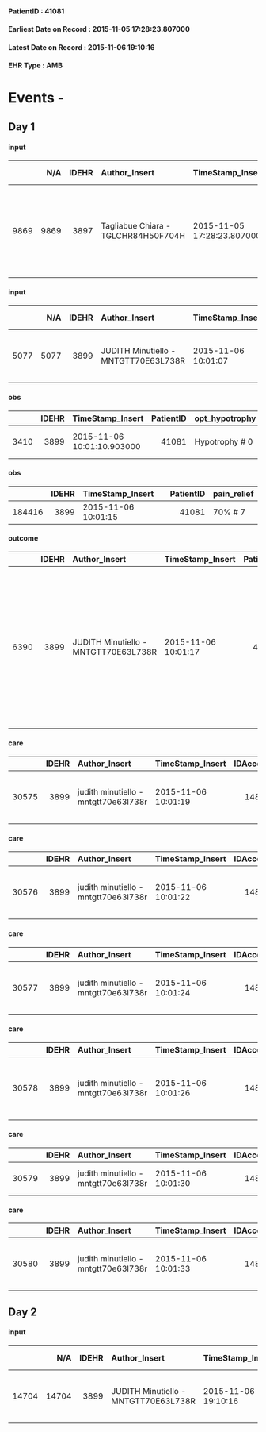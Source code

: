 
#### PatientID : 41081
#### Earliest Date on Record : 2015-11-05 17:28:23.807000
#### Latest Date on Record : 2015-11-06 19:10:16
#### EHR Type : AMB

# Events - 

## Day 1

#### input
|      |    N/A |   IDEHR | Author_Insert                       | TimeStamp_Insert           | EHRType   |   PatientID |   IDDigitalSignDocument | persone_vicine   |   Unnamed: 0_x.1 |   IDANAMNESI_SOCIALE | Patient   | FamigliaAltro   | Paziente_T   | FamigliaAltro_T   |   Non_Rilevabile_x.1 | Note_Non_Rilevabile_x.1   | opt_Problemi   | chk_contr_sintomi   | chk_competenza                                 | opt_paziente_a   | opt_famiglia_a   | opt_adeguatezza   | ds_note_ad                                                                                     | opt_paziente_solo   | ds_note_con                                   | opt_presente_assente   | Presenza_minori   | Caregiver_principale   | opt_capacita         | ds_familiari_coinv                                     | opt_risorse_ec   | opt_paziente_psi   | opt_Ins_vol   | opt_esenzione   | opt_inv_civile   |   invalidita_perc |   ds_codice_es | Needs               | Domestic partnership   | Fragility   | opt_indennita_acc   | opt_legge   | opt_famiglia_psi   |
|-----:|-------:|--------:|:------------------------------------|:---------------------------|:----------|------------:|------------------------:|:-----------------|-----------------:|---------------------:|:----------|:----------------|:-------------|:------------------|---------------------:|:--------------------------|:---------------|:--------------------|:-----------------------------------------------|:-----------------|:-----------------|:------------------|:-----------------------------------------------------------------------------------------------|:--------------------|:----------------------------------------------|:-----------------------|:------------------|:-----------------------|:---------------------|:-------------------------------------------------------|:-----------------|:-------------------|:--------------|:----------------|:-----------------|------------------:|---------------:|:--------------------|:-----------------------|:------------|:--------------------|:------------|:-------------------|
| 9869 |   9869 |    3897 | Tagliabue Chiara - TGLCHR84H50F704H | 2015-11-05 17:28:23.807000 | AMB       |       41081 |                  179316 | N/A              |             1766 |                 1224 | Si#1      | Si#1            | Parziale#2   | Si#1              |                    0 | NR                        | No#0           | controllo sintomi#0 | competenza/capacit√† assistenziale caregiver#0 | Indefinite#2     | Congruenti#1     | Da valutare#2     | vive con la moglie anziana, i familiari hanno gi√† inoltrato richiesta di ricovero in hospice. | No#0                | vive con la moglie Itria di 89 aa, ipoacusica | Presente#1             | No#0              | wife                   | Non incrementabile#2 | I due figli Stefania e Davide abitano nelle vicinanze. | Da valutare#2    | No#0               | No#0          | Si#1            | Si#1             |               100 |             48 | Clinici#0;Sociali#1 | Coniuge/Convivente#0   | fisica#1    | No#0                | No#0        | No#0               |

#### input
|      |    N/A |   IDEHR | Author_Insert                        | TimeStamp_Insert    |   IDAccess | EHRType   |   PatientID |   IDDigitalSignDocument | persone_vicine   |   Unnamed: 0_y |   IDANAMNESI_MED |   Non_Rilevabile_y | Note_Non_Rilevabile_y   | opt_consapevolezza                          | diagnosis                              |
|-----:|-------:|--------:|:-------------------------------------|:--------------------|-----------:|:----------|------------:|------------------------:|:-----------------|---------------:|-----------------:|-------------------:|:------------------------|:--------------------------------------------|:---------------------------------------|
| 5077 |   5077 |    3899 | JUDITH Minutiello - MNTGTT70E63L738R | 2015-11-06 10:01:07 |      14883 | AMB       |       41081 |                  179808 | N/A              |           2273 |             3020 |                  0 | NR                      | Awareness of diagnosis but no prognosis # 2 | ca corpo - coda pancreas, dgn nel 2013 |

#### obs
|      |   IDEHR | TimeStamp_Insert           |   PatientID | opt_hypotrophy   | asthenia   | dyspnoea   | agitation_behavior_freq   | mood                | cognitive_state       |
|-----:|--------:|:---------------------------|------------:|:-----------------|:-----------|:-----------|:--------------------------|:--------------------|:----------------------|
| 3410 |    3899 | 2015-11-06 10:01:10.903000 |       41081 | Hypotrophy # 0   | Severe # 3 | No # 0     | quiet # 0                 | Closing itself # 01 | confused at times 0 # |

#### obs
|        |   IDEHR | TimeStamp_Insert    |   PatientID | pain_relief   |
|-------:|--------:|:--------------------|------------:|:--------------|
| 184416 |    3899 | 2015-11-06 10:01:15 |       41081 | 70% # 7       |

#### outcome
|      |   IDEHR | Author_Insert                        | TimeStamp_Insert    |   PatientID |   IDDigitalSignDocument |   IDPAI_VIDAS | opt_problem                                                |   opt_problem_num | opt_obiettivo                                                |   opt_obiettivo_num | opt_stato_problema   |   opt_stato_problema_num | opt_interventi                                                                                                                                                                                 |   opt_interventi_num |
|-----:|--------:|:-------------------------------------|:--------------------|------------:|------------------------:|--------------:|:-----------------------------------------------------------|------------------:|:-------------------------------------------------------------|--------------------:|:---------------------|-------------------------:|:-----------------------------------------------------------------------------------------------------------------------------------------------------------------------------------------------|---------------------:|
| 6390 |    3899 | JUDITH Minutiello - MNTGTT70E63L738R | 2015-11-06 10:01:17 |       41081 |                  179811 |          8408 | Impaired mobility † / limitation of physical movement # 27 |                 1 | The patient manterr√ † ¬ † ¬ † † mobilit√ the remaining # 49 |                   2 | Open Problem # 1     |                        1 | Educational - Teach the patient alternative movements # 370; PAI Implementation - Evaluate given mobility † # 368; PAI Implementation - Help the patient favoring its remaining capacity # 369 |                    1 |

#### care
|       |   IDEHR | Author_Insert                        | TimeStamp_Insert    |   IDAccess | EHRType   |   PatientID |   IDTERAPIE_OUTPAT_VIDAS |   ds_dose | opt_via_di_somm   | ds_ora   | dt_data_inizio      |   opt_pregressa |   opt_somm_terapia |   opt_estemporanea |   opt_termina |   opt_somm_in_pompa | opt_farmaco                                |
|------:|--------:|:-------------------------------------|:--------------------|-----------:|:----------|------------:|-------------------------:|----------:|:------------------|:---------|:--------------------|----------------:|-------------------:|-------------------:|--------------:|--------------------:|:-------------------------------------------|
| 30575 |    3899 | judith minutiello - mntgtt70e63l738r | 2015-11-06 10:01:19 |      14883 | amb       |       41081 |                     8103 |       200 | oral # 0 = 0      | 08 # 8   | 2015-11-06 00:00:00 |               0 |                  0 |                  0 |             0 |                   0 | amiodarone (amiodar 200 mg tablets) # 1180 |

#### care
|       |   IDEHR | Author_Insert                        | TimeStamp_Insert    |   IDAccess | EHRType   |   PatientID |   IDTERAPIE_OUTPAT_VIDAS |   ds_dose | opt_via_di_somm   | ds_ora   | dt_data_inizio      |   opt_pregressa |   opt_somm_terapia |   opt_estemporanea |   opt_termina |   opt_somm_in_pompa | opt_farmaco                                      |
|------:|--------:|:-------------------------------------|:--------------------|-----------:|:----------|------------:|-------------------------:|----------:|:------------------|:---------|:--------------------|----------------:|-------------------:|-------------------:|--------------:|--------------------:|:-------------------------------------------------|
| 30576 |    3899 | judith minutiello - mntgtt70e63l738r | 2015-11-06 10:01:22 |      14883 | amb       |       41081 |                     8104 |         1 | oral # 0 = 0      | 12 # 12  | 2015-11-06 00:00:00 |               0 |                  0 |                  0 |             0 |                   0 | metformin (glucophage 500 mg tablets rev) # 1069 |

#### care
|       |   IDEHR | Author_Insert                        | TimeStamp_Insert    |   IDAccess | EHRType   |   PatientID |   IDTERAPIE_OUTPAT_VIDAS |   ds_dose | opt_via_di_somm   | ds_ora          | dt_data_inizio      |   opt_pregressa |   opt_somm_terapia |   opt_estemporanea |   opt_termina |   opt_somm_in_pompa | opt_farmaco                                 |
|------:|--------:|:-------------------------------------|:--------------------|-----------:|:----------|------------:|-------------------------:|----------:|:------------------|:----------------|:--------------------|----------------:|-------------------:|-------------------:|--------------:|--------------------:|:--------------------------------------------|
| 30577 |    3899 | judith minutiello - mntgtt70e63l738r | 2015-11-06 10:01:24 |      14883 | amb       |       41081 |                     8105 |         1 | oral # 0 = 0      | 08 # 8; 20 # 20 | 2015-11-06 00:00:00 |               0 |                  0 |                  0 |             0 |                   0 | lactulose (eps laevolac scir 180 ml) # 1033 |

#### care
|       |   IDEHR | Author_Insert                        | TimeStamp_Insert    |   IDAccess | EHRType   |   PatientID |   IDTERAPIE_OUTPAT_VIDAS |   ds_dose | opt_via_di_somm   | ds_ora          | dt_data_inizio      |   opt_pregressa |   opt_somm_terapia |   opt_estemporanea |   opt_termina |   opt_somm_in_pompa | opt_farmaco                                                |
|------:|--------:|:-------------------------------------|:--------------------|-----------:|:----------|------------:|-------------------------:|----------:|:------------------|:----------------|:--------------------|----------------:|-------------------:|-------------------:|--------------:|--------------------:|:-----------------------------------------------------------|
| 30578 |    3899 | judith minutiello - mntgtt70e63l738r | 2015-11-06 10:01:26 |      14883 | amb       |       41081 |                     8106 |         5 | oral # 0 = 0      | 08 # 8; 20 # 20 | 2015-11-06 00:00:00 |               0 |                  0 |                  0 |             0 |                   0 | oxycodone / naloxone (targin 5 + 2-5 mg tablets rp) # 1625 |

#### care
|       |   IDEHR | Author_Insert                        | TimeStamp_Insert    |   IDAccess | EHRType   |   PatientID |   IDTERAPIE_OUTPAT_VIDAS | ds_altro_farmaco   | ds_dose   | opt_via_di_somm   | ds_ora   | dt_data_inizio      |   opt_pregressa |   opt_somm_terapia |   opt_estemporanea |   opt_termina |   opt_somm_in_pompa | opt_farmaco              |
|------:|--------:|:-------------------------------------|:--------------------|-----------:|:----------|------------:|-------------------------:|:-------------------|:----------|:------------------|:---------|:--------------------|----------------:|-------------------:|-------------------:|--------------:|--------------------:|:-------------------------|
| 30579 |    3899 | judith minutiello - mntgtt70e63l738r | 2015-11-06 10:01:30 |      14883 | amb       |       41081 |                     8107 | diflucan susp.     | 5 cc      | oral # 0 = 0      | 09 # 9   | 2015-11-06 00:00:00 |               0 |                  0 |                  0 |             0 |                   0 | other (see notes) # 2004 |

#### care
|       |   IDEHR | Author_Insert                        | TimeStamp_Insert    |   IDAccess | EHRType   |   PatientID |   IDTERAPIE_OUTPAT_VIDAS |   ds_dose | opt_via_di_somm   | ds_ora   | dt_data_inizio      |   opt_pregressa |   opt_somm_terapia |   opt_estemporanea |   opt_termina |   opt_somm_in_pompa | opt_farmaco                                    |
|------:|--------:|:-------------------------------------|:--------------------|-----------:|:----------|------------:|-------------------------:|----------:|:------------------|:---------|:--------------------|----------------:|-------------------:|-------------------:|--------------:|--------------------:|:-----------------------------------------------|
| 30580 |    3899 | judith minutiello - mntgtt70e63l738r | 2015-11-06 10:01:33 |      14883 | amb       |       41081 |                     8108 |         1 | oral # 0 = 0      | 08 # 8   | 2015-11-06 00:00:00 |               0 |                  0 |                  0 |             0 |                   0 | bisoprolol (bisoprolol 1-25 mg tablets) # 1256 |


## Day 2

#### input
|       |    N/A |   IDEHR | Author_Insert                        | TimeStamp_Insert    |   IDAccess | EHRType   |   PatientID |   IDDigitalSignDocument | persone_vicine   |   Unnamed: 0_y.1 |   IDDIAGNOSI_ICD |   Non_Rilevabile_y.1 | Note_Non_Rilevabile_y.1   | I_ICD                                             | II_ICD                                                                         | III_ICD                                          | IV_ICD                                                                               | V_ICD                                                              | VI_ICD                               | I_Anno   | II_Anno   | III_Anno   | IV_Anno   | They go   |
|------:|-------:|--------:|:-------------------------------------|:--------------------|-----------:|:----------|------------:|------------------------:|:-----------------|-----------------:|-----------------:|---------------------:|:--------------------------|:--------------------------------------------------|:-------------------------------------------------------------------------------|:-------------------------------------------------|:-------------------------------------------------------------------------------------|:-------------------------------------------------------------------|:-------------------------------------|:---------|:----------|:-----------|:----------|:----------|
| 14704 |  14704 |    3899 | JUDITH Minutiello - MNTGTT70E63L738R | 2015-11-06 19:10:16 |      14993 | AMB       |       41081 |                  180465 | N/A              |              265 |              265 |                    0 | NR                        | 1571 - Tumori maligni del corpo del pancreas#2057 | 1977 - Tumori maligni secondari del fegato - specificati come metastatici#2155 | 1970 - Tumori maligni secondari del polmone#2148 | 1962 - Tumori maligni secondari e non specificati dei linfonodi intraaddominali#2142 | 1976 - Tumori maligni secondari di retroperitoneo e peritoneo#2154 | 1541 - Tumori maligni del retto#2044 | 2013#53  | 2015#55   | 2015#55    | 2015#55   | 2015#55   |


